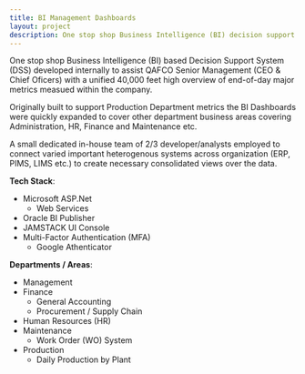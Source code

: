 ```yaml
---
title: BI Management Dashboards
layout: project
description: One stop shop Business Intelligence (BI) decision support system developed in house to aid senior management with a 40,000 high end of day view of major metrics measued within the company. 
---
```


One stop shop Business Intelligence (BI) based Decision Support System (DSS) developed internally to assist QAFCO Senior Management (CEO & Chief Oficers) with a unified 40,000 feet high overview of end-of-day major metrics measued within the company. 

Originally built to support Production Department metrics the BI Dashboards were quickly expanded to cover other department business areas covering Administration, HR, Finance and  Maintenance etc.

A small dedicated in-house team of 2/3 developer/analysts employed to connect varied important heterogenous systems across organization (ERP, PIMS, LIMS etc.) to create necessary consolidated views over the data.

**Tech Stack**:

- Microsoft ASP.Net
  - Web Services
- Oracle BI Publisher
- JAMSTACK UI Console
- Multi-Factor Authentication (MFA) 
  - Google Athenticator

**Departments / Areas**:

- Management
- Finance
  - General Accounting
  - Procurement / Supply Chain
- Human Resources (HR)
- Maintenance
  - Work Order (WO) System
- Production
  - Daily Production by Plant